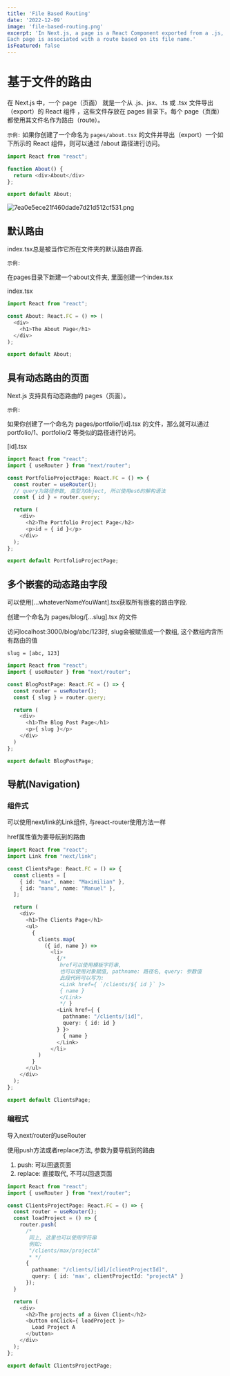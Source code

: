 ```yaml
---
title: 'File Based Routing'
date: '2022-12-09'
image: 'file-based-routing.png'
excerpt: 'In Next.js, a page is a React Component exported from a .js, .jsx, .ts, or .tsx file in the pages directory.
Each page is associated with a route based on its file name.'
isFeatured: false
---
```


# 基于文件的路由

在 Next.js 中，一个 page（页面） 就是一个从 .js、jsx、.ts 或 .tsx 文件导出（export）的 React 组件 ，这些文件存放在 pages 目录下。每个
page（页面）都使用其文件名作为路由（route）。

`示例:`
如果你创建了一个命名为 `pages/about.tsx` 的文件并导出（export）一个如下所示的 React 组件，则可以通过 /about 路径进行访问。

```typescript jsx
import React from "react";

function About() {
  return <div>About</div>
};

export default About;
```

![7ea0e5ece21f460dade7d21d512cf531.png](/images/posts/file-based-routing/7ea0e5ece21f460dade7d21d512cf531.png)

## 默认路由

index.tsx总是被当作它所在文件夹的默认路由界面.

`示例:`

在pages目录下新建一个about文件夹, 里面创建一个index.tsx

index.tsx

```typescript jsx
import React from "react";

const About: React.FC = () => (
  <div>
    <h1>The About Page</h1>
  </div>
);

export default About;
```

## 具有动态路由的页面

Next.js 支持具有动态路由的 pages（页面）。

`示例:`

如果你创建了一个命名为 pages/portfolio/[id].tsx 的文件，那么就可以通过
portfolio/1、portfolio/2 等类似的路径进行访问。

[id].tsx

```typescript jsx
import React from "react";
import { useRouter } from "next/router";

const PortfolioProjectPage: React.FC = () => {
  const router = useRouter();
  // query为路径参数, 类型为Object, 所以使用es6的解构语法
  const { id } = router.query;

  return (
    <div>
      <h2>The Portfolio Project Page</h2>
      <p>id = { id }</p>
    </div>
  );
};

export default PortfolioProjectPage;
```

## 多个嵌套的动态路由字段

可以使用[...whateverNameYouWant].tsx获取所有嵌套的路由字段.

创建一个命名为 pages/blog/[...slug].tsx 的文件

访问localhost:3000/blog/abc/123时, slug会被赋值成一个数组, 这个数组内含所有路由的值

`slug = [abc, 123]`

```typescript jsx
import React from "react";
import { useRouter } from "next/router";

const BlogPostPage: React.FC = () => {
  const router = useRouter();
  const { slug } = router.query;

  return (
    <div>
      <h1>The Blog Post Page</h1>
      <p>{ slug }</p>
    </div>
  )
};

export default BlogPostPage;
```

## 导航(Navigation)

### 组件式

可以使用next/link的Link组件, 与react-router使用方法一样

href属性值为要导航到的路由

```typescript jsx
import React from "react";
import Link from "next/link";

const ClientsPage: React.FC = () => {
  const clients = [
    { id: "max", name: "Maximilian" },
    { id: "manu", name: "Manuel" },
  ];

  return (
    <div>
      <h1>The Clients Page</h1>
      <ul>
        {
          clients.map(
            ({ id, name }) =>
              <li>
                {/*
                 href可以使用模板字符串, 
                 也可以使用对象赋值, pathname: 路径名, query: 参数值
                 此段代码可以写为:
                 <Link href={ `/clients/${ id }` }>
                 { name }
                 </Link>
                 */ }
                <Link href={ {
                  pathname: "/clients/[id]",
                  query: { id: id }
                } }>
                  { name }
                </Link>
              </li>
          )
        }
      </ul>
    </div>
  );
};

export default ClientsPage;
```

### 编程式

导入next/router的useRouter

使用push方法或者replace方法, 参数为要导航到的路由

1. push: 可以回退页面
2. replace: 直接取代, 不可以回退页面

```typescript jsx
import React from "react";
import { useRouter } from "next/router";

const ClientsProjectPage: React.FC = () => {
  const router = useRouter();
  const loadProject = () => {
    router.push(
      /*
       同上, 这里也可以使用字符串
       例如:
       "/clients/max/projectA"
       * */
      {
        pathname: "/clients/[id]/[clientProjectId]",
        query: { id: 'max', clientProjectId: "projectA" }
      });
  }

  return (
    <div>
      <h2>The projects of a Given Client</h2>
      <button onClick={ loadProject }>
        Load Project A
      </button>
    </div>
  );
};

export default ClientsProjectPage;
```

